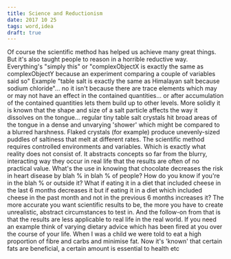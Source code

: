 ```yaml
---
title: Science and Reductionism
date: 2017 10 25
tags: word,idea
draft: true
---
```


Of course the scientific method has helped us achieve many great things. But it's also taught people to reason in a horrible reductive way. Everything's "simply this" or "complexObjectX is exactly the same as complexObjectY because an experiment comparing a couple of variables said so" Example "table salt is exactly the same as Himalayan salt because sodium chloride"... no it isn't because there are trace elements which may or may not have an effect in the contained quantities... or after accumulation of the contained quantities lets them build up to other levels. More solidly it is known that the shape and size of a salt particle affects the way it dissolves on the tongue... regular tiny table salt crystals hit broad areas of the tongue in a dense and unvarying 'shower' which might be compared to a blurred harshness. Flaked crystals (for example) produce unevenly-sized puddles of saltiness that melt at different rates. The scientific method requires controlled environments and variables. Which is exactly what reality does not consist of. It abstracts concepts so far from the blurry, interacting way they occur in real life that the results are often of no practical value. What's the use in knowing that chocolate decreases the risk in heart disease by blah % in blah % of people? How do you know if you're in the blah % or outside it? What if eating it in a diet that included cheese in the last 6 months decreases it but if eating it in a diet which included cheese in the past month and not in the previous 6 months increases it? The more accurate you want scientific results to be, the more you have to create unrealistic, abstract circumstances to test in. And the follow-on from that is that the results are less applicable to real life in the real world. If you need an example think of varying dietary advice which has been fired at you over the course of your life. When I was a child we were told to eat a high proportion of fibre and carbs and minimise fat. Now it's 'known' that certain fats are beneficial, a certain amount is essential to health etc
